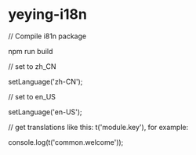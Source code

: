 # yeying-i18n
// Compile i81n package

npm run build

// set to zh_CN

setLanguage('zh-CN');

// set to en_US

setLanguage('en-US');

// get translations like this: t('module.key'), for example:

console.log(t('common.welcome')); 


